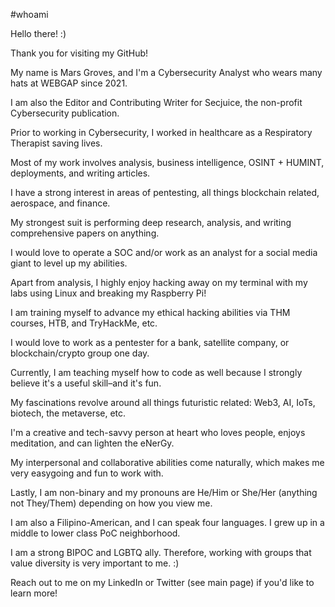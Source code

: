 #whoami

Hello there! :)

Thank you for visiting my GitHub!

<p><p>
My name is Mars Groves, and I'm a Cybersecurity Analyst who wears many hats at WEBGAP since 2021. 

I am also the Editor and Contributing Writer for Secjuice, the non-profit Cybersecurity publication.

Prior to working in Cybersecurity, I worked in healthcare as a Respiratory Therapist saving lives.

<p>
Most of my work involves analysis, business intelligence, OSINT + HUMINT, deployments, and writing articles.

I have a strong interest in areas of pentesting, all things blockchain related, aerospace, and finance. 

My strongest suit is performing deep research, analysis, and writing comprehensive papers on anything.

I would love to operate a SOC and/or work as an analyst for a social media giant to level up my abilities.

<p>
Apart from analysis, I highly enjoy hacking away on my terminal with my labs using Linux and breaking my Raspberry Pi!

I am training myself to advance my ethical hacking abilities via THM courses, HTB, and TryHackMe, etc.

I would love to work as a pentester for a bank, satellite company, or blockchain/crypto group one day.

Currently, I am teaching myself how to code as well because I strongly believe it's a useful skill–and it's fun. 

<p>
My fascinations revolve around all things futuristic related: Web3, AI, IoTs, biotech, the metaverse, etc.

I'm a creative and tech-savvy person at heart who loves people, enjoys meditation, and can lighten the eNerGy.

My interpersonal and collaborative abilities come naturally, which makes me very easygoing and fun to work with.
<p>
Lastly, I am non-binary and my pronouns are He/Him or She/Her (anything not They/Them) depending on how you view me.

I am also a Filipino-American, and I can speak four languages. I grew up in a middle to lower class PoC neighborhood.

I am a strong BIPOC and LGBTQ ally. Therefore, working with groups that value diversity is very important to me. :)
<p><p>


Reach out to me on my LinkedIn or Twitter (see main page) if you'd like to learn more! 




